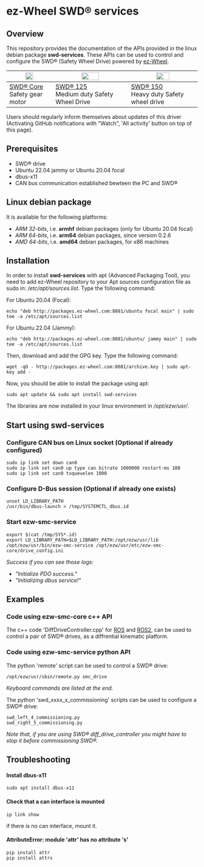 # ez-Wheel SWD® services

## Overview

This repository provides the documentation of the APIs provided in the linux debian package **swd-services**.
These APIs can be used to control and configure the SWD® (Safety Wheel Drive) powered by [ez-Wheel](https://www.ez-wheel.com).

| <img src="https://www.ez-wheel.com/storage/image-product/visuels-swd-core-2-0-0.png" width="45%"></img> | <img src="https://ez-wheel.com/storage/image-product/ezswd125im-31102023-photo-hd-det.png" width="50%"></img> | <img src="https://www.ez-wheel.com/storage/image-product/roue-electrique-swd-150-2-0-0-0.png" width="45%"></img>       |
| ------------------------------------------------------------------------------------------------------- | ---------------------------------------------------------------------------------------------------------------- | -------------------------------------------------------------------------------------------------------------------- |
| [SWD® Core](https://www.ez-wheel.com/en/safety-gear-motor) <br />Safety gear motor                      | [SWD® 125](https://ez-wheel.com/en/safety-wheel-drive-swd-125) <br /> Medium duty Safety Wheel Drive |[SWD® 150](https://www.ez-wheel.com/en/swd-150-safety-wheel-drive) <br /> Heavy duty Safety wheel drive                      | 

Users should regularly inform themselves about updates of this driver (Activating GitHub notifications with "Watch", 'All activity' button on top of this page).

## Prerequisites

- SWD® drive
- Ubuntu 22.04 jammy or Ubuntu 20.04 focal
- dbus-x11
- CAN bus communication established bewteen the PC and SWD®

## Linux debian package

It is available for the following platforms:

- *ARM 32-bits*, i.e. **armhf** debian packages (only for Ubuntu 20.04 focal)
- *ARM 64-bits*, i.e. **arm64** debian packages, since version 0.2.6
- *AMD 64-bits*, i.e. **amd64** debian packages, for x86 machines

## Installation

In order to install **swd-services** with apt (Advanced Packaging Tool), you need to add ez-Wheel repository to your Apt sources configuration file as sudo in: */etc/apt/sources.list*. Type the following command:

For  Ubuntu 20.04 (Focal):

```shell
echo "deb http://packages.ez-wheel.com:8081/ubuntu focal main" | sudo tee -a /etc/apt/sources.list
```

For  Ubuntu 22.04 (Jammy):

```shell
echo "deb http://packages.ez-wheel.com:8081/ubuntu/ jammy main" | sudo tee -a /etc/apt/sources.list
```

Then, download and add the GPG key. Type the following command:

```shell
wget -qO - http://packages.ez-wheel.com:8081/archive.key | sudo apt-key add -
```

Now, you should be able to install the package using apt:

```shell
sudo apt update && sudo apt install swd-services
```

The libraries are now installed in your linux environment in */opt/ezw/usr/*.

## Start using swd-services

### Configure CAN bus on Linux socket (Optional if already configured)

```shell
sudo ip link set down can0
sudo ip link set can0 up type can bitrate 1000000 restart-ms 100
sudo ip link set can0 txqueuelen 1000
```

### Configure D-Bus session (Optional if already one exists)

```shell
unset LD_LIBRARY_PATH 
/usr/bin/dbus-launch > /tmp/SYSTEMCTL_dbus.id
```

### Start ezw-smc-service

```shell
export $(cat /tmp/SYS*.id) 
export LD_LIBRARY_PATH=$LD_LIBRARY_PATH:/opt/ezw/usr/lib 
/opt/ezw/usr/bin/ezw-smc-service /opt/ezw/usr/etc/ezw-smc-core/drive_config.ini
```

*Success if you can see those logs:*

- *"Initialize PDO success."*
- *"Initializing dbus service!"*

## Examples

### Code using ezw-smc-core c++ API

The c++ code 'DiffDriveController.cpp' for [ROS](https://github.com/ezWheelSAS/swd_ros_controllers/blob/main/src/diff_drive_controller/DiffDriveController.cpp) and [ROS2](https://github.com/ezWheelSAS/swd_ros2_controllers/blob/main/src/diff_drive_controller/DiffDriveParameters.cpp), can be used to control a pair of SWD® drives, as a diffrential kinematic platform.

### Code using ezw-smc-service python API

The python 'remote' script can be used to control a SWD® drive:

```shell
/opt/ezw/usr/sbin/remote.py smc_drive
```

*Keyboard commands are listed at the end.*

The python 'swd_xxxx_x_commissioning' scripts can be used to configure a SWD® drive:

```shell
swd_left_4_commissioning.py
swd_right_5_commissioning.py
```

*Note that, if you are using SWD® diff_drive_controller you might have to stop it before commissioning SWD®.*

## Troubleshooting

#### Install dbus-x11

```shell
sudo apt install dbus-x11
```

#### Check that a can interface is mounted

```shell
ip link show
```

if there is no can interface, mount it.

#### AttributeError: module 'attr' has no attribute 's'

```shell
pip install attr
pip install attrs
```
